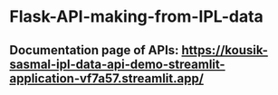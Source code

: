 # Flask-API-making-from-IPL-data


Documentation page of APIs: https://kousik-sasmal-ipl-data-api-demo-streamlit-application-vf7a57.streamlit.app/
-------------------------------------------------------------------------------------------------------------
